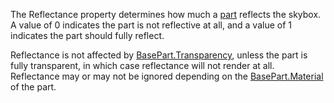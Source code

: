 The Reflectance property determines how much a [part](https://create.roblox.com/docs/reference/engine/classes/BasePart) reflects
the skybox. A value of 0 indicates the part is not reflective at all, and
a value of 1 indicates the part should fully reflect.

Reflectance is not affected by [BasePart.Transparency](https://create.roblox.com/docs/reference/engine/classes/BasePart#Transparency), unless the part is
fully transparent, in which case reflectance will not render at all.
Reflectance may or may not be ignored depending on the [BasePart.Material](https://create.roblox.com/docs/reference/engine/classes/BasePart#Material)
of the part.